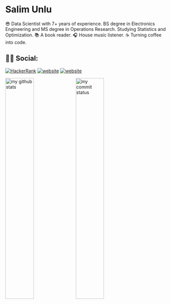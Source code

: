 # Salim Unlu

:sunglasses: Data Scientist with 7+ years of experience. BS degree in Electronics Engineering and MS degree in Operations Research. Studying Statistics and Optimization. :books: A book reader. :headphones: House music listener. :coffee: Turning coffee into code.
## 🕵️‍♀️ Social:
<!--- [![Linkedin: VPA](https://img.shields.io/badge/linkedin-%230077B5.svg?&style=for-the-badge&logo=linkedin&logoColor=white)](https://www.linkedin.com/in/salimunlu47/)-->
[<img alt="HackerRank" src="https://img.shields.io/badge/-Hackerrank-2EC866?style=for-the-badge&logo=HackerRank&logoColor=white"/>](https://www.hackerrank.com/salimunlu47)
[![website](https://img.shields.io/badge/%20-medium-black?&style=for-the-badge&logoColor=white)](https://medium.com/@salimunlu47)
[![website](https://img.shields.io/badge/gmail-f1f2f6.svg?&style=for-the-badge&logo=gmail&logoColor=black)](mailto:salimunlu47@gmail.com)

<img src="https://github-readme-stats.vercel.app/api?username=salimunlu47&theme=white" alt="my github stats" width="42%"/>&nbsp;
<img src="https://github-readme-streak-stats.herokuapp.com/?user=salimunlu47&theme=white" alt="my commit status" width="42%" /> </p>
